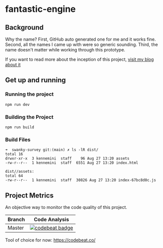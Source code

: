 # fantastic-engine

## Background

Why the name? First, GitHub auto generated one for me and it works fine. Second, all the names I came up with were
so generic sounding. Third, the name doesn't matter while working through this prototype.

If you want to read more about the inception of this project, [visit my blog about it](https://kennedy.jp/web-widgets/)

## Get up and running

### Running the project

```shell
npm run dev
```

### Building the Project

```shell
npm run build
```

### Build Files

```shell
➜  swanky-survey git:(main) ✗ ls -lR dist/
total 16
drwxr-xr-x  3 kennemini  staff    96 Aug 27 13:20 assets
-rw-r--r--  1 kennemini  staff  6551 Aug 27 13:20 index.html

dist//assets:
total 64
-rw-r--r--  1 kennemini  staff  30826 Aug 27 13:20 index-67bc8d0c.js

```

## Project Metrics

An objective way to monitor the code quality of this project.

| Branch | Code Analysis                                                                                                                                                 |
| ------ | ------------------------------------------------------------------------------------------------------------------------------------------------------------- |
| Master | [![codebeat badge](https://codebeat.co/badges/7d2ad0ea-3e0f-434e-8b35-45b39d93ef5b)](https://codebeat.co/projects/github-com-kennecode-fantastic-engine-main) |

Tool of choice for now: https://codebeat.co/
